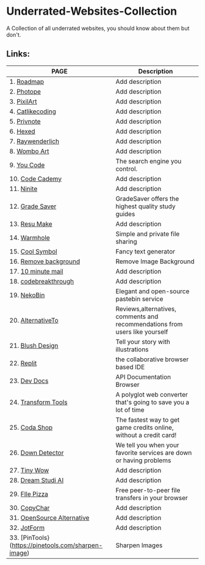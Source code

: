 # Underrated-Websites-Collection
A Collection of all underrated websites, you should know about them but don't.

## Links:
| PAGE | Description |
| ---- | ----------- |
|1. [Roadmap](https://roadmap.sh/) | Add description |
|2. [Photope](https://www.photopea.com/) | Add description |
|3. [PixilArt](https://www.pixilart.com/) | Add description |
|4. [Catlikecoding](https://catlikecoding.com/unity/tutorials/) | Add description |
|5. [Privnote](https://privnote.com/) | Add description |
|6. [Hexed](https://hexed.it/) | Add description |
|7. [Raywenderlich](https://www.raywenderlich.com/) | Add description |
|8. [Wombo Art](https://www.wombo.art/) | Add description |
|9. [You Code](https://you.com/code) | The search engine you control. |
|10. [Code Cademy](http://www.codecademy.com/) | Add description |
|11. [Ninite](https://ninite.com/) | Add description |
|12. [Grade Saver](https://www.gradesaver.com/) | GradeSaver offers the highest quality study guides |
|13. [Resu Make](https://latexresu.me/generator/templates) | Add description |
|14. [Warmhole](https://wormhole.app/) | Simple and private file sharing |
|15. [Cool Symbol](https://coolsymbol.com/cool-fancy-text-generator.html) | Fancy text generator |
|16. [Remove background](https://www.remove.bg/) | Remove Image Background |
|17. [10 minute mail](https://10MinuteMail.com) | Add description |
|18. [codebreakthrough](https://www.codebreakthrough.com/) | Add description |
|19. [NekoBin](https://nekobin.com/) | Elegant and open-source pastebin service |
|20. [AlternativeTo](https://alternativeto.net/) | Reviews,alternatives, comments and recommendations from users like yourself |
|21. [Blush Design](https://blush.design/) | Tell your story with illustrations |
|22. [Replit](https://replit.com/) | the collaborative browser based IDE |
|23. [Dev Docs](https://devdocs.io/) | API Documentation Browser |
|24. [Transform Tools](https://transform.tools/) | A polyglot web converter that's going to save you a lot of time |
|25. [Coda Shop](https://www.codashop.com/en-in/) | The fastest way to get game credits online, without a credit card! |
|26. [Down Detector](https://downdetector.in/) | We tell you when your favorite services are down or having problems |
|27. [Tiny Wow](https://tinywow.com/) | Add description |
|28. [Dream Studi AI](https://beta.dreamstudio.ai/dream) | Add description |
|29. [FIle Pizza](https://file.pizza/) | Free peer-to-peer file transfers in your browser |
|30. [CopyChar](https://copychar.cc/) | Add description |
|31. [OpenSource Alternative](https://www.opensourcealternative.to/) | Add description |
|32. [JotForm](https://www.jotform.com/) | Add description |
|33. [PinTools}(https://pinetools.com/sharpen-image) | Sharpen Images |
